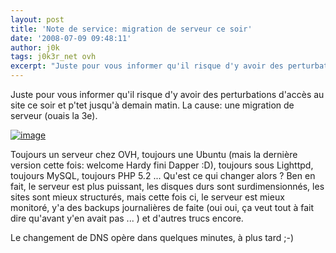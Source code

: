 ```yaml
---
layout: post
title: 'Note de service: migration de serveur ce soir'
date: '2008-07-09 09:48:11'
author: j0k
tags: j0k3r_net ovh
excerpt: "Juste pour vous informer qu'il risque d'y avoir des perturbations d'accès au site ce soir et p'tet jusqu'à demain matin.   \nLa cause: une migration de serveur (ouais la 3e).   \nToujours un serveur chez OVH, toujours une Ubuntu  …"
---
```


Juste pour vous informer qu'il risque d'y avoir des perturbations d'accès au site ce soir et p'tet jusqu'à demain matin.
La cause: une migration de serveur (ouais la 3e).

 [![image](https://kwout.com/cutout/w/6z/94/x5a_bor.jpg)](http://www.ovh.com/fr/particulier/produits/eg.xml)

Toujours un serveur chez OVH, toujours une Ubuntu (mais la dernière version cette fois: welcome Hardy fini Dapper :D), toujours sous Lighttpd, toujours MySQL, toujours PHP 5.2 ...   Qu'est ce qui changer alors ?   Ben en fait, le serveur est plus puissant, les disques durs sont surdimensionnés, les sites sont mieux structurés, mais cette fois ci, le serveur est mieux monitoré, y'a des backups journalières de faite (oui oui, ça veut tout à fait dire qu'avant y'en avait pas ... ) et d'autres trucs encore.

Le changement de DNS opère dans quelques minutes, à plus tard ;-)
